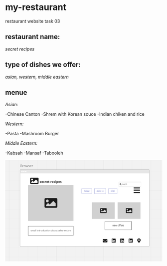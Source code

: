 # my-restaurant
restaurant website task 03
## restaurant name:
*secret recipes*
## type of dishes we offer:
 *asian, western, middle eastern*
## menue 
*Asian:* 

-Chinese Canton
-Shrem with Korean souce
-Indian chiken and rice

*Western:*

-Pasta
-Mashroom Burger

*Middle Eastern:*

-Kabsah
-Mansaf
-Tabooleh

![wireframe](wireframe.PNG)